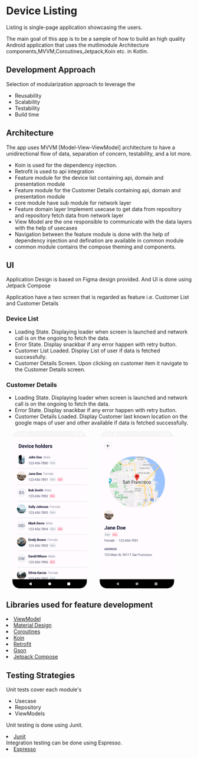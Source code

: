# Device Listing

Listing is single-page application showcasing the users.

The main goal of this app is to be a sample of how to build an high quality Android application that uses the mutlimodule Architecture components,MVVM,Coroutines,Jetpack,Koin etc. in Kotlin.

## Development Approach
Selection of modularization approach to leverage the
- Reusability
- Scalability
- Testability
- Build time

## Architecture
The app uses MVVM [Model-View-ViewModel] architecture to have a unidirectional flow of data, separation of concern, testability, and a lot more.
- Koin is used for the dependency injection.
- Retrofit is used to api integration
- Feature module for the device list containing api, domain and presentation module
- Feature module for the Customer Details containing api, domain and presentation module
- core module have sub module for network layer
- Feature domain layer Implement usecase to get data from repository and repository fetch data from network layer
- View Model are the one responsible to communicate with the data layers with the help of usecases
- Navigation between the feature module is done with the help of dependency injection and defination are available in common module
- common module contains the compose theming and components. 

## UI
Application Design is based on Figma design provided. And UI is done using Jetpack Compose

Application have a two screen that is regarded as feature i.e. Customer List and Customer Details

### Device List
- Loading State. Displaying loader when screen is launched and network call is on the ongoing to fetch the data.
- Error State. Display snackbar if any error happen with retry button.
- Customer List Loaded. Display List of user if data is fetched successfully.
- Customer Details Screen. Upon clicking on customer item it navigate to the Customer Details screen.

### Customer Details
- Loading State. Displaying loader when screen is launched and network call is on the ongoing to fetch the data.
- Error State. Display snackbar if any error happen with retry button.
- Customer Details Loaded. Display Customer last known location on the google maps of user and other available if data is fetched successfully.


<p align="center">
  <img  src="./screens/main.png" width="40%">
&nbsp; &nbsp; &nbsp; &nbsp;
  <img  src="./screens/details.png" width="40%">
&nbsp; &nbsp; &nbsp; &nbsp;
</p>


## Libraries used for feature development

<li><a href="https://developer.android.com/topic/libraries/architecture/viewmodel">ViewModel</a></li>
<li><a href="https://material.io/develop/android/docs/getting-started/">Material Design</a></li>
<li><a href="https://developer.android.com/kotlin/coroutines">Coroutines</a></li>
<li><a href="https://insert-koin.io/">Koin</a></li>
<li><a href="https://square.github.io/retrofit/">Retrofit</a></li>
<li><a href="https://github.com/google/gson">Gson</a></li>
<li><a href="https://developer.android.com/jetpack/compose">Jetpack Compose</a></li>


## Testing Strategies

Unit tests cover each module's 

- Usecase
- Repository
- ViewModels

Unit testing is done using Junit.
<li><a href="https://github.com/junit-team/junit4">Junit</a></li>
Integration testing can be done using Espresso.
<li><a href="https://developer.android.com/training/testing/espresso">Espresso</a></li>